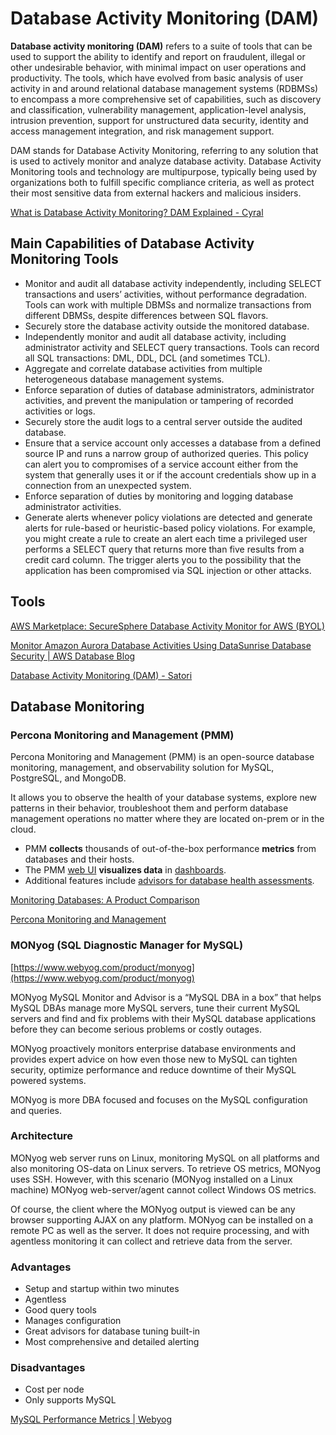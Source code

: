 # Database Activity Monitoring (DAM)

**Database activity monitoring (DAM)** refers to a suite of tools that can be used to support the ability to identify and report on fraudulent, illegal or other undesirable behavior, with minimal impact on user operations and productivity. The tools, which have evolved from basic analysis of user activity in and around relational database management systems (RDBMSs) to encompass a more comprehensive set of capabilities, such as discovery and classification, vulnerability management, application-level analysis, intrusion prevention, support for unstructured data security, identity and access management integration, and risk management support.

DAM stands for Database Activity Monitoring, referring to any solution that is used to actively monitor and analyze database activity. Database Activity Monitoring tools and technology are multipurpose, typically being used by organizations both to fulfill specific compliance criteria, as well as protect their most sensitive data from external hackers and malicious insiders.

[What is Database Activity Monitoring? DAM Explained - Cyral](https://cyral.com/glossary/database-activity-monitoring/)

## Main Capabilities of Database Activity Monitoring Tools

- Monitor and audit all database activity independently, including SELECT transactions and users’ activities, without performance degradation. Tools can work with multiple DBMSs and normalize transactions from different DBMSs, despite differences between SQL flavors.
- Securely store the database activity outside the monitored database.
- Independently monitor and audit all database activity, including administrator activity and SELECT query transactions. Tools can record all SQL transactions: DML, DDL, DCL (and sometimes TCL).
- Aggregate and correlate database activities from multiple heterogeneous database management systems.
- Enforce separation of duties of database administrators, administrator activities, and prevent the manipulation or tampering of recorded activities or logs.
- Securely store the audit logs to a central server outside the audited database.
- Ensure that a service account only accesses a database from a defined source IP and runs a narrow group of authorized queries. This policy can alert you to compromises of a service account either from the system that generally uses it or if the account credentials show up in a connection from an unexpected system.
- Enforce separation of duties by monitoring and logging database administrator activities.
- Generate alerts whenever policy violations are detected and generate alerts for rule-based or heuristic-based policy violations. For example, you might create a rule to create an alert each time a privileged user performs a SELECT query that returns more than five results from a credit card column. The trigger alerts you to the possibility that the application has been compromised via SQL injection or other attacks.

## Tools

[AWS Marketplace: SecureSphere Database Activity Monitor for AWS (BYOL)](https://aws.amazon.com/marketplace/pp/prodview-3wa5bmj5ol4g4)

[Monitor Amazon Aurora Database Activities Using DataSunrise Database Security | AWS Database Blog](https://aws.amazon.com/blogs/database/monitor-amazon-aurora-database-activities-using-datasunrise-database-security/)

[Database Activity Monitoring (DAM) - Satori](https://satoricyber.com/glossary/dam-database-activity-monitoring/)

## Database Monitoring

### Percona Monitoring and Management (PMM)

Percona Monitoring and Management (PMM) is an open-source database monitoring, management, and observability solution for MySQL, PostgreSQL, and MongoDB.

It allows you to observe the health of your database systems, explore new patterns in their behavior, troubleshoot them and perform database management operations no matter where they are located on-prem or in the cloud.

- PMM **collects** thousands of out-of-the-box performance **metrics** from databases and their hosts.
- The PMM [web UI](https://docs.percona.com/percona-monitoring-and-management/get-started/interface.html) **visualizes data** in [dashboards](https://docs.percona.com/percona-monitoring-and-management/details/dashboards/).
- Additional features include [advisors for database health assessments](https://docs.percona.com/percona-monitoring-and-management/details/develop-checks/index.html).

[Monitoring Databases: A Product Comparison](https://www.percona.com/blog/monitoring-databases-a-product-comparison/)

[Percona Monitoring and Management](https://docs.percona.com/percona-monitoring-and-management/)

### MONyog (SQL Diagnostic Manager for MySQL)

[https://www.webyog.com/product/monyog](https://www.webyog.com/product/monyog)

MONyog MySQL Monitor and Advisor is a “MySQL DBA in a box” that helps MySQL DBAs manage more MySQL servers, tune their current MySQL servers and find and fix problems with their MySQL database applications before they can become serious problems or costly outages.

MONyog proactively monitors enterprise database environments and provides expert advice on how even those new to MySQL can tighten security, optimize performance and reduce downtime of their MySQL powered systems.

MONyog is more DBA focused and focuses on the MySQL configuration and queries.

### **Architecture**

MONyog web server runs on Linux, monitoring MySQL on all platforms and also monitoring OS-data on Linux servers. To retrieve OS metrics, MONyog uses SSH. However, with this scenario (MONyog installed on a Linux machine) MONyog web-server/agent cannot collect Windows OS metrics.

Of course, the client where the MONyog output is viewed can be any browser supporting AJAX on any platform. MONyog can be installed on a remote PC as well as the server. It does not require processing, and with agentless monitoring it can collect and retrieve data from the server.

### **Advantages**

- Setup and startup within two minutes
- Agentless
- Good query tools
- Manages configuration
- Great advisors for database tuning built-in
- Most comprehensive and detailed alerting

### **Disadvantages**

- Cost per node
- Only supports MySQL

[MySQL Performance Metrics | Webyog](https://webyog.com/blog/monyog/top-performance-metrics-monitor-mysql-connections-buffer-pool-usage/)
